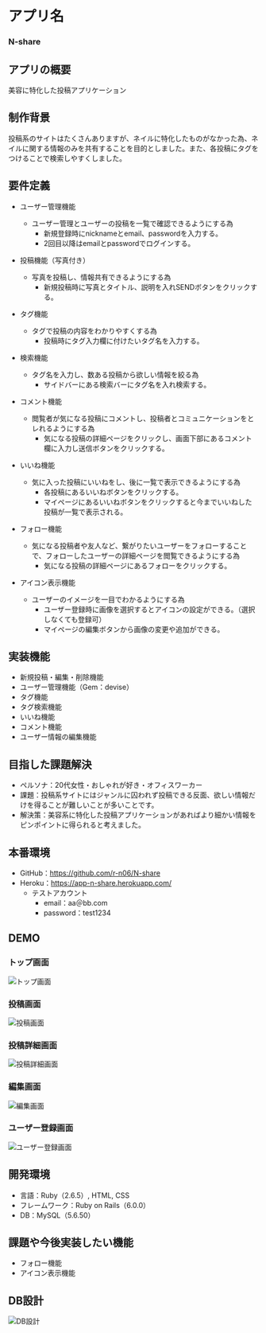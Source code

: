 # アプリ名
### N-share

## アプリの概要
美容に特化した投稿アプリケーション

## 制作背景
投稿系のサイトはたくさんありますが、ネイルに特化したものがなかった為、ネイルに関する情報のみを共有することを目的としました。また、各投稿にタグをつけることで検索しやすくしました。

## 要件定義
- ユーザー管理機能
  - ユーザー管理とユーザーの投稿を一覧で確認できるようにする為
    - 新規登録時にnicknameとemail、passwordを入力する。
    - 2回目以降はemailとpasswordでログインする。

- 投稿機能（写真付き）
  - 写真を投稿し、情報共有できるようにする為
    - 新規投稿時に写真とタイトル、説明を入れSENDボタンをクリックする。

- タグ機能
  - タグで投稿の内容をわかりやすくする為
    - 投稿時にタグ入力欄に付けたいタグ名を入力する。

- 検索機能
  - タグ名を入力し、数ある投稿から欲しい情報を絞る為
    - サイドバーにある検索バーにタグ名を入れ検索する。

- コメント機能
  - 閲覧者が気になる投稿にコメントし、投稿者とコミュニケーションをとレれるようにする為
    - 気になる投稿の詳細ページをクリックし、画面下部にあるコメント欄に入力し送信ボタンをクリックする。

- いいね機能
  - 気に入った投稿にいいねをし、後に一覧で表示できるようにする為
    - 各投稿にあるいいねボタンをクリックする。
    - マイページにあるいいねボタンをクリックすると今までいいねした投稿が一覧で表示される。

- フォロー機能
  - 気になる投稿者や友人など、繋がりたいユーザーをフォローすることで、フォローしたユーザーの詳細ページを閲覧できるようにする為
    - 気になる投稿の詳細ページにあるフォローをクリックする。

- アイコン表示機能
  - ユーザーのイメージを一目でわかるようにする為
    - ユーザー登録時に画像を選択するとアイコンの設定ができる。（選択しなくても登録可）
    - マイページの編集ボタンから画像の変更や追加ができる。


## 実装機能
- 新規投稿・編集・削除機能
- ユーザー管理機能（Gem：devise）
- タグ機能
- タグ検索機能
- いいね機能
- コメント機能
- ユーザー情報の編集機能

## 目指した課題解決
- ペルソナ：20代女性・おしゃれが好き・オフィスワーカー
- 課題：投稿系サイトにはジャンルに囚われず投稿できる反面、欲しい情報だけを得ることが難しいことが多いことです。
- 解決策：美容系に特化した投稿アプリケーションがあればより細かい情報をピンポイントに得られると考えました。

## 本番環境
- GitHub：https://github.com/r-n06/N-share
- Heroku：https://app-n-share.herokuapp.com/
  - テストアカウント
    - email：aa＠bb.com
    - password：test1234

## DEMO
### トップ画面
![トップ画面](https://user-images.githubusercontent.com/71483157/103710986-b231ef00-4ff9-11eb-8177-9a8bb4858892.png)

### 投稿画面
![投稿画面](https://user-images.githubusercontent.com/71483157/103711243-5caa1200-4ffa-11eb-8f82-d8c6363950c7.jpeg)

### 投稿詳細画面
![投稿詳細画面](https://user-images.githubusercontent.com/71483157/103711316-7f3c2b00-4ffa-11eb-89cc-ab5ce224cb44.jpeg)

### 編集画面
![編集画面](https://user-images.githubusercontent.com/71483157/103711509-f1ad0b00-4ffa-11eb-8386-27d32af71006.jpeg)

### ユーザー登録画面
![ユーザー登録画面](https://user-images.githubusercontent.com/71483157/103711430-c1fe0300-4ffa-11eb-9ba1-e19f9c468728.jpeg)

## 開発環境
- 言語：Ruby（2.6.5）, HTML, CSS
- フレームワーク：Ruby on Rails（6.0.0）
- DB：MySQL（5.6.50）

## 課題や今後実装したい機能
- フォロー機能
- アイコン表示機能

## DB設計
![DB設計](https://user-images.githubusercontent.com/71483157/98918885-84f12500-2511-11eb-8eaa-3c72c74aa68f.jpeg)